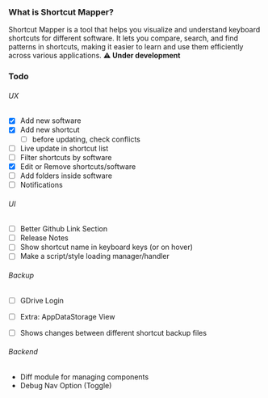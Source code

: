 ### What is Shortcut Mapper?
Shortcut Mapper is a tool that helps you visualize and understand keyboard shortcuts for different software. It lets you compare, search, and find patterns in shortcuts, making it easier to learn and use them efficiently across various applications. **⚠️ Under development**


### Todo
###### UX
- [x] Add new software
- [x] Add new shortcut
    - [ ] before updating, check conflicts
- [ ] Live update in shortcut list
- [ ] Filter shortcuts by software
- [x] Edit or Remove shortcuts/software
- [ ] Add folders inside software
- [ ] Notifications

###### UI
- [ ] Better Github Link Section
- [ ] Release Notes
- [ ] Show shortcut name in keyboard keys (or on hover)
- [ ] Make a script/style loading manager/handler

###### Backup
- [ ] GDrive Login
- [ ] Extra: AppDataStorage View
- [ ] Shows changes between different shortcut backup files


###### Backend
- Diff module for managing components
- Debug Nav Option (Toggle)
